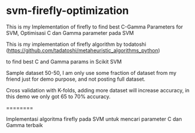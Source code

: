 # svm-firefly-optimization
This is my Implementation of firefly to find best C-Gamma Parameters for SVM, Optimisasi C dan Gamma parameter pada SVM

This is my implementation of firefly algorithm by todatoshi (https://github.com/tadatoshi/metaheuristic_algorithms_python) 

to find best C and Gamma params in Scikit SVM

Sample dataset 50-50, I am only use some fraction of dataset from my friend just for demo purpose, and not posting full dataset.

Cross validation with K-folds, adding more dataset will increase accuracy, in this demo we only got 65 to 70% accuracy.

========

Implementasi algoritma firefly pada SVM untuk mencari parameter C dan Gamma terbaik
